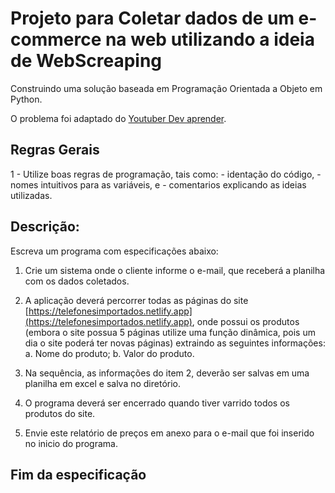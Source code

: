 # Projeto para Coletar dados de um e-commerce na web utilizando a ideia de WebScreaping

Construindo uma solução baseada em Programação Orientada a Objeto em Python.

O problema foi adaptado do [Youtuber Dev aprender](https://www.youtube.com/watch?v=Rt-g2xVlGyI&t=1171s).  

## Regras Gerais


1 - Utilize boas regras de programação, tais como: 
    - identação do código, 
    - nomes intuitivos para as variáveis, e 
    - comentarios explicando as ideias utilizadas.

## Descrição: 

Escreva um programa com especificações abaixo:

1. Crie um sistema onde o cliente informe o e-mail, que receberá a planilha com os dados coletados.

2. A aplicação deverá percorrer todas as páginas do site [https://telefonesimportados.netlify.app](https://telefonesimportados.netlify.app), onde possui os produtos (embora o site possua 5 páginas utilize uma função dinâmica, pois um dia o site poderá ter novas páginas) extraindo as seguintes informações: 
  a. Nome do produto;
  b. Valor do produto.
  
3. Na sequência, as informações do item 2, deverão ser salvas em uma planilha em excel e salva no diretório.

4. O programa deverá ser encerrado quando tiver varrido todos os produtos do site.

5. Envie este relatório de preços em anexo para o e-mail que foi inserido no inicio do programa.

## Fim da especificação
